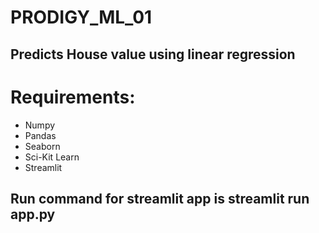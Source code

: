 # PRODIGY_ML_01
<h2>Predicts House value using linear regression </h2>

<h1>Requirements:</h1>
<list>
  <ul>
    <li>Numpy</li>
    <li>Pandas</li>
    <li>Seaborn</li>
    <li>Sci-Kit Learn</li>
    <li>Streamlit</li>
  </ul>
</list>

<h2>Run command for streamlit app is <b>streamlit run app.py</b></h2>
